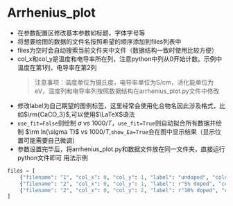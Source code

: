 # Arrhenius_plot
- 在参数配置区修改基本参数如标题，字体字号等
- 将想要绘图的数据的文件名按照希望的顺序添加到files列表中
- files为空时会自动搜索当前文件夹中文件（数据结构一致时使用比较方便）  
- col_x和col_y是温度和电导率所在列，注意python中列从0开始计数。示例中温度在第1列，电导率在第2列
    >注意事项：温度单位为摄氏度，电导率单位为S/cm，活化能单位为eV，温度列和电导率列按照数据结构在arrhenius_plot.py文件中修改
- 修改label为自己期望的图例标签，这里经常会使用化合物名因此涉及格式，比如$\rm{CaCO_3}$,可以使用$\LaTeX$语法
- `use_fit=False`则绘制 $\sigma$ vs $1000/T$，`use_fit=True`则自动拟合所有数据并绘制 $\rm ln(\sigma T)$ vs $1000/T$,`show_Ea=True`会在图中显示结果（显示位置可能需要自己微调）
- 参数设置完毕后，将arrhenius_plot.py和数据文件放在同一文件夹，直接运行python文件即可
用法示例
```python
files = [
    {"filename": "1", "col_x": 0, "col_y": 1, "label": "undoped", "color": None, "marker": None, "linestyle": None,},#文件1，温度在第1列，电导率在第2列,图例为undoped
    {"filename": "2", "col_x": 0, "col_y": 1, "label": r"5% doped", "color": None, "marker": None, "linestyle": None,},#文件2，温度在第1列，电导率在第2列,图例为5% doped
    {"filename": "2", "col_x": 0, "col_y": 2, "label": r"10% doped", "color": None, "marker": None, "linestyle": None,},#文件2，温度在第1列，电导率在第3列,图例为10% doped
]
```

